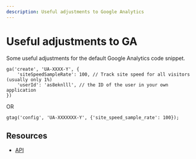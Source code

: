 ```yaml
---
description: Useful adjustments to Google Analytics
---
```

# Useful adjustments to GA

Some useful adjustments for the default Google Analytics code snippet.

```
ga('create', 'UA-XXXX-Y', {
    'siteSpeedSampleRate': 100, // Track site speed for all visitors (usually only 1%)
    'userId': 'as8eknlll', // the ID of the user in your own application
})
```

OR 

```
gtag('config', 'UA-XXXXXXX-Y', {'site_speed_sample_rate': 100});
```

## Resources

- [API](
https://developers.google.com/analytics/devguides/collection/analyticsjs/field-reference)